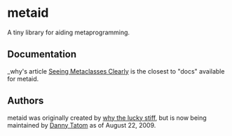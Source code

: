 # metaid

A tiny library for aiding metaprogramming.

## Documentation

_why's article [Seeing Metaclasses Clearly](http://dannytatom.github.com/metaid) is the closest to "docs" available for metaid.

## Authors

metaid was originally created by [why the lucky stiff](http://en.wikipedia.org/wiki/Why_the_lucky_stiff),
but is now being maintained by [Danny Tatom](http://dannytatom.com) as of August 22, 2009.
